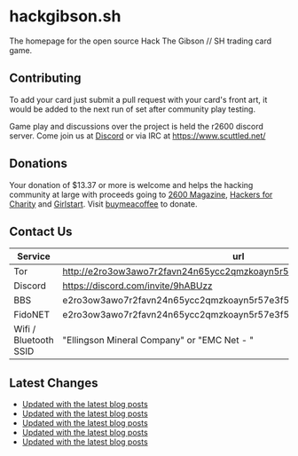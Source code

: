 # hackgibson.sh
The homepage for the open source Hack The Gibson // SH trading card game.


## Contributing

To add your card just submit a pull request with your card's front art, it would be added to the next run of set after community play testing.

Game play and discussions over the project is held the r2600 discord server. Come join us at [Discord](https://discord.com/invite/9hABUzz) or via IRC at https://www.scuttled.net/


## Donations

Your donation of $13.37 or more is welcome and helps the hacking community at large with proceeds going to [2600 Magazine](https://2600.com/), [Hackers for Charity](https://hackersforcharity.org) and [Girlstart](https://girlstart.org).  Visit [buymeacoffee](https://www.buymeacoffee.com/hackgibson.sh) to donate.


## Contact Us

Service | url
-|-
Tor | http://e2ro3ow3awo7r2favn24n65ycc2qmzkoayn5r57e3f56nvjwdcgg32ad.onion
Discord | https://discord.com/invite/9hABUzz
BBS | e2ro3ow3awo7r2favn24n65ycc2qmzkoayn5r57e3f56nvjwdcgg32ad.onion:23
FidoNET | e2ro3ow3awo7r2favn24n65ycc2qmzkoayn5r57e3f56nvjwdcgg32ad.onion:24554
Wifi / Bluetooth SSID | "Ellingson Mineral Company" or "EMC Net - <fidonet address>"

## Latest Changes
<!-- BLOG-POST-LIST:START -->
- [Updated with the latest blog posts](https://github.com/DFW2600/hackgibson.sh/commit/ec255a956ce71f2907ee2ca4d2481110874d65a7)
- [Updated with the latest blog posts](https://github.com/DFW2600/hackgibson.sh/commit/cb9f66a507fea1bc879dbe3a6de5808c99f0d60f)
- [Updated with the latest blog posts](https://github.com/DFW2600/hackgibson.sh/commit/77b8316de7b15de6208af6e959e5adf63470a908)
- [Updated with the latest blog posts](https://github.com/DFW2600/hackgibson.sh/commit/081107be8264cf71a3c1da6676a2933057b4b4e4)
- [Updated with the latest blog posts](https://github.com/DFW2600/hackgibson.sh/commit/704c570e1918be5ae3b3f03a1ee690cd0f856e2c)
<!-- BLOG-POST-LIST:END -->
